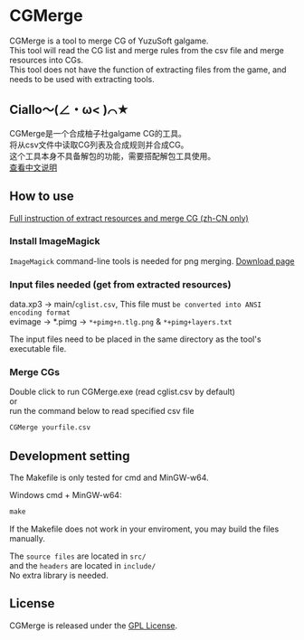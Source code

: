 # CGMerge

CGMerge is a tool to merge CG of YuzuSoft galgame.  
This tool will read the CG list and merge rules from the csv file and merge resources into CGs.  
This tool does not have the function of extracting files from the game, and needs to be used with extracting tools.

## Ciallo～(∠・ω< )⌒★

CGMerge是一个合成柚子社galgame CG的工具。  
将从csv文件中读取CG列表及合成规则并合成CG。  
这个工具本身不具备解包的功能，需要搭配解包工具使用。  
[查看中文说明](/doc/README_zh-CN.md)

## How to use

[Full instruction of extract resources and merge CG (zh-CN only)](/doc/full_flow.md)

### Install ImageMagick

`ImageMagick` command-line tools is needed for png merging. [Download page](https://imagemagick.org/script/download.php#windows)

### Input files needed (get from extracted resources)

data.xp3 -> main/`cglist.csv`, This file must `be converted into ANSI encoding format`  
evimage -> *.pimg -> `*+pimg+n.tlg.png` & `*+pimg+layers.txt`

The input files need to be placed in the same directory as the tool's executable file.

### Merge CGs

Double click to run CGMerge.exe (read cglist.csv by default)  
or  
run the command below to read specified csv file

``` cmd
CGMerge yourfile.csv
```

## Development setting

The Makefile is only tested for cmd and MinGW-w64.

Windows cmd + MinGW-w64:

``` cmd
make
```

If the Makefile does not work in your enviroment, you may build the files manually.

The `source files` are located in `src/`  
and the `headers` are located in `include/`  
No extra library is needed.

## License

CGMerge is released under the [GPL License](http://www.gnu.org/licenses/gpl.html).
